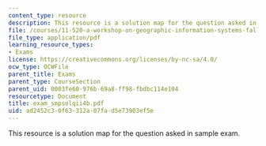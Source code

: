 ```yaml
---
content_type: resource
description: This resource is a solution map for the question asked in sample exam.
file: /courses/11-520-a-workshop-on-geographic-information-systems-fall-2005/ad2452c30f63312a07fad5e73903ef5e_exam_smpsolqii4b.pdf
file_type: application/pdf
learning_resource_types:
- Exams
license: https://creativecommons.org/licenses/by-nc-sa/4.0/
ocw_type: OCWFile
parent_title: Exams
parent_type: CourseSection
parent_uid: 0003fe60-976b-69a8-ff98-fbdbc114e104
resourcetype: Document
title: exam_smpsolqii4b.pdf
uid: ad2452c3-0f63-312a-07fa-d5e73903ef5e
---
```

This resource is a solution map for the question asked in sample exam.